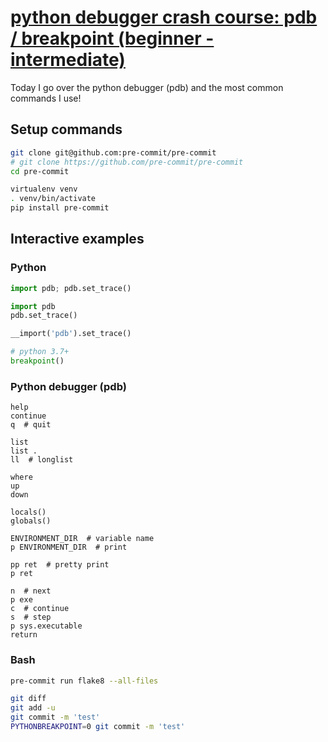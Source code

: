 # [python debugger crash course: pdb / breakpoint (beginner - intermediate)](https://youtu.be/0LPuG825eAk)

Today I go over the python debugger (pdb) and the most common commands I use!

## Setup commands

```bash
git clone git@github.com:pre-commit/pre-commit
# git clone https://github.com/pre-commit/pre-commit
cd pre-commit

virtualenv venv
. venv/bin/activate
pip install pre-commit
```

## Interactive examples

### Python

```python
import pdb; pdb.set_trace()

import pdb
pdb.set_trace()

__import('pdb').set_trace()

# python 3.7+
breakpoint()
```

### Python debugger (pdb)

```
help
continue
q  # quit

list
list .
ll  # longlist

where
up
down

locals()
globals()

ENVIRONMENT_DIR  # variable name
p ENVIRONMENT_DIR  # print

pp ret  # pretty print
p ret

n  # next
p exe
c  # continue
s  # step
p sys.executable
return
```

### Bash

```bash
pre-commit run flake8 --all-files

git diff
git add -u
git commit -m 'test'
PYTHONBREAKPOINT=0 git commit -m 'test'
```
